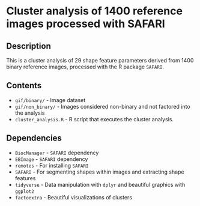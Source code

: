 # Cluster analysis of 1400 reference images processed with SAFARI

## Description
This is a cluster analysis of 29 shape feature parameters derived from 1400 binary reference images, processed with the R package `SAFARI`.

## Contents
* `gif/binary/` - Image dataset
* `gif/non_binary/` - Images considered non-binary and not factored into the analysis
* `cluster_analysis.R` - R script that executes the cluster analysis.

## Dependencies
* `BiocManager` - `SAFARI` dependency
* `EBImage` - `SAFARI` dependency
* `remotes` - For installing `SAFARI`
* `SAFARI` - For segmenting shapes within images and extracting shape features
* `tidyverse` - Data manipulation with `dplyr` and beautiful graphics with `ggplot2`
* `factoextra` - Beautiful visualizations of clusters